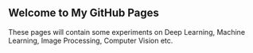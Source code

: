 ## Welcome to My GitHub Pages

These pages will contain some experiments on Deep Learning, Machine Learning, Image Processing, Computer Vision etc. 
